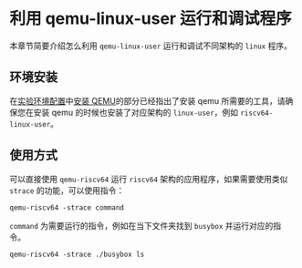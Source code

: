# 利用 qemu-linux-user 运行和调试程序

本章节简要介绍怎么利用 `qemu-linux-user` 运行和调试不同架构的 `linux` 程序。

## 环境安装

在[实验环境配置](ch02-01.md)中[安装 QEMU](ch02-01.md#安装qemu)的部分已经指出了安装 qemu 所需要的工具，请确保您在安装 qemu 的时候也安装了对应架构的 `linux-user`，例如 `riscv64-linux-user`。

## 使用方式

可以直接使用 `qemu-riscv64` 运行 `riscv64` 架构的应用程序，如果需要使用类似 `strace` 的功能，可以使用指令：

```shell
qemu-riscv64 -strace command
```

`command` 为需要运行的指令，例如在当下文件夹找到 `busybox` 并运行对应的指令。

```shell
qemu-riscv64 -strace ./busybox ls
```